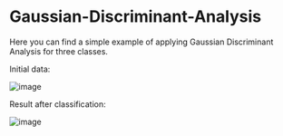 # Gaussian-Discriminant-Analysis

Here you can find a simple example of applying Gaussian Discriminant Analysis for three classes.

Initial data:

![image](https://user-images.githubusercontent.com/59142478/211515591-8e380416-4e59-4b82-992f-be6840240369.png)

Result after classification:

![image](https://user-images.githubusercontent.com/59142478/211515918-eaf9270f-0e5e-4d0c-9ee8-43ca1c72e789.png)
